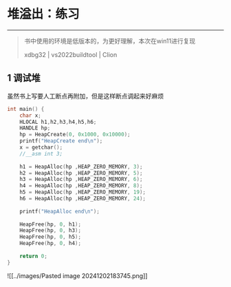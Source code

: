 # 堆溢出：练习

---

> 
> 书中使用的环境是低版本的，为更好理解，本次在win11进行复现
> 
> xdbg32 | vs2022buildtool | Clion 
>

## 1 调试堆

虽然书上写要人工断点再附加，但是这样断点调起来好麻烦


```c
int main() {  
    char x;  
    HLOCAL h1,h2,h3,h4,h5,h6;  
    HANDLE hp;  
    hp = HeapCreate(0, 0x1000, 0x10000);  
    printf("HeapCreate end\n");  
    x = getchar();  
    //__asm int 3;  
  
    h1 = HeapAlloc(hp ,HEAP_ZERO_MEMORY, 3);  
    h2 = HeapAlloc(hp ,HEAP_ZERO_MEMORY, 5);  
    h3 = HeapAlloc(hp ,HEAP_ZERO_MEMORY, 6);  
    h4 = HeapAlloc(hp ,HEAP_ZERO_MEMORY, 8);  
    h5 = HeapAlloc(hp ,HEAP_ZERO_MEMORY, 19);  
    h6 = HeapAlloc(hp ,HEAP_ZERO_MEMORY, 24);  
  
    printf("HeapAlloc end\n");  
  
    HeapFree(hp, 0, h1);  
    HeapFree(hp, 0, h3);  
    HeapFree(hp, 0, h5);  
    HeapFree(hp, 0, h4);  
  
    return 0;  
}
```



![[../images/Pasted image 20241202183745.png]]